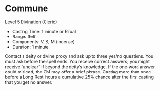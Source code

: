 # Commune
Level 5 Divination (Cleric)

- Casting Time: 1 minute or Ritual
- Range: Self
- Components: V, S, M (incense)
- Duration: 1 minute

Contact a deity or divine proxy and ask up to three yes/no questions. You must ask before the spell ends. You receive correct answers; you might receive “unclear” if beyond the deity’s knowledge. If the one‑word answer could mislead, the GM may offer a brief phrase. Casting more than once before a Long Rest incurs a cumulative 25% chance after the first casting that you get no answer.
